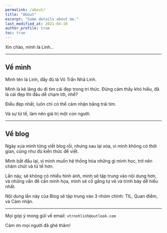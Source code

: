 ```yaml
---
permalink: /about/
title: "About"
excerpt: "Some details about me."
last_modified_at: 2021-04-10
author_profile: true
toc: true
---
```


Xin chào, mình là Linh...

---

## Về mình


Mình tên là Linh, đầy đủ là Võ Trần Nhã Linh.

Mình là kẻ lãng du đi tìm cái đẹp trong tri thức. Đừng cảm thấy khó hiểu, đã là cái đẹp thì đâu dễ chạm tới, nhể?

Điều đẹp nhất, luôn chỉ có thể cảm nhận bằng trái tim.

Và sự tử tế, làm nên giá trị một con người.

---

## Về blog

Ngày xưa mình từng viết blog rồi, nhưng sau lại xóa, vì mình không có thời gian, cũng như đủ kiến thức để viết.

Mình bắt đầu lại, vì mình muốn hệ thống hóa những gì mình học, trở nên chăm chút và tử tế hơn.

Lần này, sẽ không có nhiều hình ảnh, mình sẽ tập trung vào nội dung hơn, và những vấn đề cần minh họa, mình sẽ cố gắng tự vẽ và trình bày dễ hiểu nhất.

Nội dung lần này của Blog sẽ tập trung vào 3 nhóm chính: TIL, Quan điểm, và Cảm nhận.

---

Mọi góp ý mong gửi về email: `vtrnnhlinh@outlook.com`

Cảm ơn mọi người đã ghé thăm!
